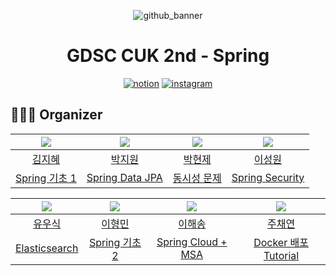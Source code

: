 <div align=center>

![github_banner](https://github.com/GDSC-CUK-2nd-Spring/.github/assets/129057191/97f31b83-d76c-43ee-ada2-e66049a21c08)

# GDSC CUK 2nd - Spring


[![notion](https://img.shields.io/badge/Notion-000000?style=flat-square&logo=notion&logoColor=white&link=https://https://www.notion.so/cuk-gdsc/Spring-1acc3f9f5ecd4a76b120b4d9598fb92b)](https://www.notion.so/cuk-gdsc/Spring-1acc3f9f5ecd4a76b120b4d9598fb92b)
[![instagram](https://img.shields.io/badge/Instagram-E4405F?style=flat-square&logo=Instagram&logoColor=white&link=https://https://www.instagram.com/gdsc_cuk)](https://www.instagram.com/gdsc_cuk)

</div>

<!-- 구성원 -->

## 🧑🏻‍💻 Organizer
| ![](https://images.weserv.nl/?url=https://avatars.githubusercontent.com/zeehyee?v=4&h=250&w=250&fit=cover&mask=circle&maxage=7d) | ![](https://images.weserv.nl/?url=https://avatars.githubusercontent.com/jjuny-won?v=4"?v=4&h=250&w=250&fit=cover&mask=circle&maxage=7d) | ![](https://images.weserv.nl/?url=https://avatars.githubusercontent.com/sor999?v=4"?v=4&h=250&w=250&fit=cover&mask=circle&maxage=7d) | ![](https://images.weserv.nl/?url=https://avatars.githubusercontent.com/lsw71311?v=4"?v=4&h=250&w=250&fit=cover&mask=circle&maxage=7d) |
| :-------------------------------------------------------------------------------------------------------------------------------------------: | :--------------------------------------------------------------------------------------------------------------------------------------------: | :--------------------------------------------------------------------------------------------------------------------------------------------------: | :--------------------------------------------------------------------------------------------------------------------------------------------: |
|                                                    [김지혜](https://github.com/zeehyee)                                                    |                                                      [박지원](https://github.com/jjuny-won)                                                       |                                                      [박현제](https://github.com/sor999)                                                       |                                                      [이성원](https://github.com/lsw71311)                                                       |
|    [Spring 기초 1](https://github.com/GDSC-CUK-2nd-Spring/Spring-Basic1)| [Spring Data JPA](https://github.com/GDSC-CUK-2nd-Spring/JPA)| [동시성 문제](https://github.com/GDSC-CUK-2nd-Spring/Spring-Concurrency-Issue) | [Spring Security](https://github.com/GDSC-CUK-2nd-Spring/Spring-Security)|





| ![](https://images.weserv.nl/?url=https://avatars.githubusercontent.com/YWSIK?v=4&h=250&w=250&fit=cover&mask=circle&maxage=7d) | ![](https://images.weserv.nl/?url=https://avatars.githubusercontent.com/l22hm?v=4"?v=4&h=250&w=250&fit=cover&mask=circle&maxage=7d) | ![](https://images.weserv.nl/?url=https://avatars.githubusercontent.com/pinetree2?v=4"?v=4&h=250&w=250&fit=cover&mask=circle&maxage=7d) | ![](https://images.weserv.nl/?url=https://avatars.githubusercontent.com/joochaeyeon?v=4"?v=4&h=250&w=250&fit=cover&mask=circle&maxage=7d) |
| :-------------------------------------------------------------------------------------------------------------------------------------------: | :--------------------------------------------------------------------------------------------------------------------------------------------: | :--------------------------------------------------------------------------------------------------------------------------------------------------: | :--------------------------------------------------------------------------------------------------------------------------------------------: |
|                                                    [유우식](https://github.com/YWSIK)                                                    |                                                      [이형민](https://github.com/l22hm)                                                       |                                                      [이해송](https://github.com/pinetree2)                                                       |                                                      [주채연](https://github.com/joochaeyeon)                                                       |
|    [Elasticsearch](https://github.com/GDSC-CUK-2nd-Spring/Elasticsearch)| [Spring 기초 2](https://github.com/GDSC-CUK-2nd-Spring/Spring_basic2)| [Spring Cloud + MSA](https://github.com/GDSC-CUK-2nd-Spring/Spring-Cloud-anything) | [Docker 배포 Tutorial](https://github.com/GDSC-CUK-2nd-Spring/Spring-Docker)|
